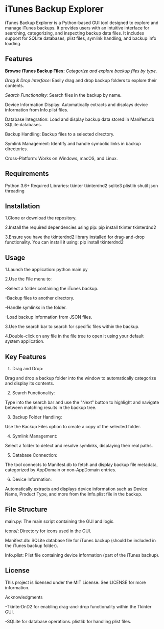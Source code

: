 # iTunes Backup Explorer

iTunes Backup Explorer is a Python-based GUI tool designed to explore and manage iTunes backups. It provides users with an intuitive interface for searching, categorizing, and inspecting backup data files. It includes support for SQLite databases, plist files, symlink handling, and backup info loading.

## Features

**Browse iTunes Backup Files:** _Categorize and explore backup files by type._

_Drag & Drop Interface:_ Easily drag and drop backup folders to explore their contents.

_Search Functionality:_ Search files in the backup by name.

Device Information Display: Automatically extracts and displays device information from Info.plist files.

Database Integration: Load and display backup data stored in Manifest.db SQLite databases.

Backup Handling: Backup files to a selected directory.

Symlink Management: Identify and handle symbolic links in backup directories.

Cross-Platform: Works on Windows, macOS, and Linux.




## Requirements

Python 3.6+
Required Libraries:
tkinter
tkinterdnd2
sqlite3
plistlib
shutil
json
threading

## Installation

1.Clone or download the repository.

2.Install the required dependencies using pip:
pip install tkinter tkinterdnd2

3.Ensure you have the tkinterdnd2 library installed for drag-and-drop functionality. You can install it using:
pip install tkinterdnd2

## Usage

1.Launch the application:
python main.py

2.Use the File menu to:

-Select a folder containing the iTunes backup.

-Backup files to another directory.

-Handle symlinks in the folder.

-Load backup information from JSON files.


3.Use the search bar to search for specific files within the backup.

4.Double-click on any file in the file tree to open it using your default system application.

## Key Features

1. Drag and Drop:

Drag and drop a backup folder into the window to automatically categorize and display its contents.

2. Search Functionality:

Type into the search bar and use the "Next" button to highlight and navigate between matching results in the backup tree.

3. Backup Folder Handling:

Use the Backup Files option to create a copy of the selected folder.

4. Symlink Management:

Select a folder to detect and resolve symlinks, displaying their real paths.

5. Database Connection:

The tool connects to Manifest.db to fetch and display backup file metadata, categorized by AppDomain or non-AppDomain entries.

6. Device Information:

Automatically extracts and displays device information such as Device Name, Product Type, and more from the Info.plist file in the backup.

## File Structure

main.py: The main script containing the GUI and logic.

icons/: Directory for icons used in the GUI.

Manifest.db: SQLite database file for iTunes backup (should be included in the iTunes backup folder).

Info.plist: Plist file containing device information (part of the iTunes backup).

## License

This project is licensed under the MIT License. See LICENSE for more information.


Acknowledgments

-TkinterDnD2 for enabling drag-and-drop functionality within the Tkinter GUI.

-SQLite for database operations.
plistlib for handling plist files.
